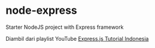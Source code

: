# node-express
Starter NodeJS project with Express framework

Diambil dari playlist YouTube [Express.js Tutorial Indonesia](https://www.youtube.com/playlist?list=PL9At9z2rvOC-sgzJx7rM_wMDONnEM4E0A)
